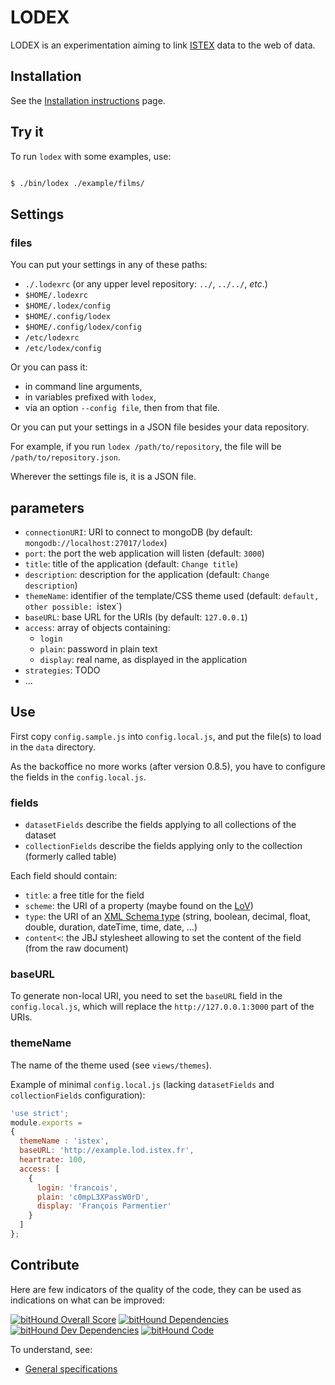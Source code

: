 # LODEX

LODEX is an experimentation aiming to link [ISTEX](http://www.istex.fr) data to the web of data.

## Installation

See the [Installation instructions](Installation.md) page.

## Try it

To run `lodex` with some examples, use:

```bash

$ ./bin/lodex ./example/films/

```


## Settings

### files

You can put your settings in any of these paths:

- `./.lodexrc` (or any upper level repository: `../`, `../../`, *etc*.)
- `$HOME/.lodexrc`
- `$HOME/.lodex/config`
- `$HOME/.config/lodex`
- `$HOME/.config/lodex/config`
- `/etc/lodexrc`
- `/etc/lodex/config`

Or you can pass it:

- in command line arguments,
- in variables prefixed with `lodex`,
- via an option `--config file`, then from that file.

Or you can put your settings in a JSON file besides your data repository.

For example, if you run `lodex /path/to/repository`, the file will be
`/path/to/repository.json`.

Wherever the settings file is, it is a JSON file.

## parameters

- `connectionURI`: URI to connect to mongoDB (by default: `mongodb://localhost:27017/lodex`)
- `port`: the port the web application will listen (default: `3000`)
- `title`: title of the application (default: `Change title`)
- `description`: description for the application (default: `Change description`)
- `themeName`: identifier of the template/CSS theme used (default: `default, other possible: `istex`)
- `baseURL`: base URL for the URIs (by default: `127.0.0.1`)
- `access`: array of objects containing:
    + `login`
    + `plain`: password in plain text
    + `display`: real name, as displayed in the application
- `strategies`: TODO
- ...

## Use

First copy `config.sample.js` into `config.local.js`, and put the file(s) to
load in the `data` directory.

As the backoffice no more works (after version 0.8.5), you have to configure the fields in the `config.local.js`.

### fields

- `datasetFields` describe the fields applying to all collections of the dataset
- `collectionFields` describe the fields applying only to the collection (formerly called table)

Each field should contain:
- `title`: a free title for the field
- `scheme`: the URI of a property (maybe found on the [LoV](http://lov.okfn.org/dataset/lov/))
- `type`: the URI of an [XML Schema type](https://www.w3.org/TR/xmlschema-2/#built-in-primitive-datatypes) (string, boolean, decimal, float, double, duration, dateTime, time, date, ...)
- `content<`: the JBJ stylesheet allowing to set the content of the field (from the raw document)

### baseURL

To generate non-local URI, you need to set the `baseURL` field in the `config.local.js`, which will replace the `http://127.0.0.1:3000` part of the URIs.

### themeName

The name of the theme used (see `views/themes`).

Example of minimal `config.local.js` (lacking `datasetFields` and
`collectionFields` configuration):

```javascript
'use strict';
module.exports =
{
  themeName : 'istex',
  baseURL: 'http://example.lod.istex.fr',
  heartrate: 100,
  access: [
    {
      login: 'francois',
      plain: 'c0mpL3XPassW0rD',
      display: 'François Parmentier'
    }
  ]
};

```

## Contribute

Here are few indicators of the quality of the code, they can be used as indications on what can be improved:

[![bitHound Overall Score](https://www.bithound.io/github/Inist-CNRS/lodex/badges/score.svg)](https://www.bithound.io/github/Inist-CNRS/lodex)
[![bitHound Dependencies](https://www.bithound.io/github/Inist-CNRS/lodex/badges/dependencies.svg)](https://www.bithound.io/github/Inist-CNRS/lodex/master/dependencies/npm)
[![bitHound Dev Dependencies](https://www.bithound.io/github/Inist-CNRS/lodex/badges/devDependencies.svg)](https://www.bithound.io/github/Inist-CNRS/lodex/master/dependencies/npm)
[![bitHound Code](https://www.bithound.io/github/Inist-CNRS/lodex/badges/code.svg)](https://www.bithound.io/github/Inist-CNRS/lodex/master/files)

To understand, see:

 - [General specifications](https://docs.google.com/presentation/d/1SpPWMXYkbw9FcTuXC2LFrp6Krfue2_aLkGzYMB4UpoI/pub?start=false&loop=false&delayms=3000)
